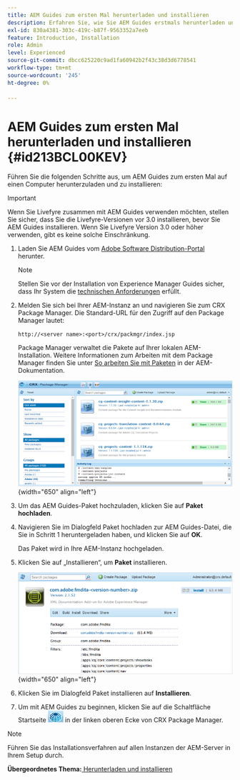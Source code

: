```yaml
---
title: AEM Guides zum ersten Mal herunterladen und installieren
description: Erfahren Sie, wie Sie AEM Guides erstmals herunterladen und installieren
exl-id: 830a4381-303c-419c-b87f-9563352a7eeb
feature: Introduction, Installation
role: Admin
level: Experienced
source-git-commit: dbcc625220c9ad1fa60942b2f43c38d3d6778541
workflow-type: tm+mt
source-wordcount: '245'
ht-degree: 0%

---
```


# AEM Guides zum ersten Mal herunterladen und installieren {#id213BCL00KEV}

Führen Sie die folgenden Schritte aus, um AEM Guides zum ersten Mal auf einen Computer herunterzuladen und zu installieren:

>[!IMPORTANT]
>
> Wenn Sie Livefyre zusammen mit AEM Guides verwenden möchten, stellen Sie sicher, dass Sie die Livefyre-Versionen vor 3.0 installieren, bevor Sie AEM Guides installieren. Wenn Sie Livefyre Version 3.0 oder höher verwenden, gibt es keine solche Einschränkung.

1. Laden Sie AEM Guides vom [Adobe Software Distribution-Portal](https://experience.adobe.com/#/downloads/content/software-distribution/de/aem.html) herunter.

   >[!NOTE]
   >
   >Stellen Sie vor der Installation von Experience Manager Guides sicher, dass Ihr System die [technischen Anforderungen](../install-guide/download-install-technical-requirements.md) erfüllt.

1. Melden Sie sich bei Ihrer AEM-Instanz an und navigieren Sie zum CRX Package Manager. Die Standard-URL für den Zugriff auf den Package Manager lautet:

   ```http
   http://<server name>:<port>/crx/packmgr/index.jsp
   ```

   Package Manager verwaltet die Pakete auf Ihrer lokalen AEM-Installation. Weitere Informationen zum Arbeiten mit dem Package Manager finden Sie unter [So arbeiten Sie mit Paketen](https://helpx.adobe.com/de/experience-manager/6-5/sites/administering/using/package-manager.html) in der AEM-Dokumentation.

   ![](assets/package-manager.png){width="650" align="left"}

1. Um das AEM Guides-Paket hochzuladen, klicken Sie auf **Paket hochladen**.

1. Navigieren Sie im Dialogfeld Paket hochladen zur AEM Guides-Datei, die Sie in Schritt 1 heruntergeladen haben, und klicken Sie auf **OK**.

   Das Paket wird in Ihre AEM-Instanz hochgeladen.

1. Klicken Sie auf „Installieren“, um **Paket** installieren.

   ![](assets/install-package.png){width="650" align="left"}

1. Klicken Sie im Dialogfeld Paket installieren auf **Installieren**.

1. Um mit AEM Guides zu beginnen, klicken Sie auf die Schaltfläche Startseite ![](assets/home-button.png) in der linken oberen Ecke von CRX Package Manager.


>[!NOTE]
>
> Führen Sie das Installationsverfahren auf allen Instanzen der AEM-Server in Ihrem Setup durch.

**Übergeordnetes Thema:**[ Herunterladen und installieren](download-install.md)
